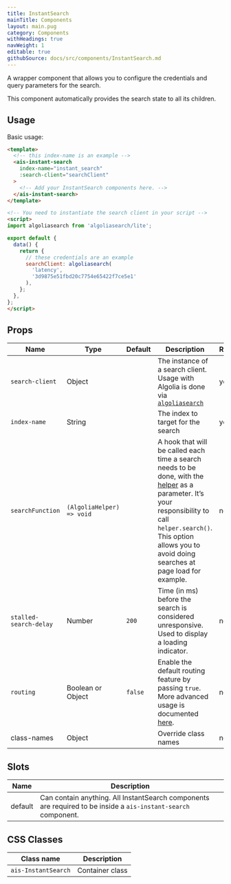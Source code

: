 ```yaml
---
title: InstantSearch
mainTitle: Components
layout: main.pug
category: Components
withHeadings: true
navWeight: 1
editable: true
githubSource: docs/src/components/InstantSearch.md
---
```


A wrapper component that allows you to configure the credentials and query parameters for the search.

This component automatically provides the search state to all its children.

## Usage

Basic usage:

```html
<template>
  <!-- this index-name is an example -->
  <ais-instant-search
    index-name="instant_search"
    :search-client="searchClient"
  >
    <!-- Add your InstantSearch components here. -->
  </ais-instant-search>
</template>

<!-- You need to instantiate the search client in your script -->
<script>
import algoliasearch from 'algoliasearch/lite';

export default {
  data() {
    return {
      // these credentials are an example
      searchClient: algoliasearch(
        'latency',
        '3d9875e51fbd20c7754e65422f7ce5e1'
      ),
    };
  },
};
</script>
```

## Props
Name | Type | Default | Description | Required
---|---|---|---|---
`search-client` | Object | | The instance of a search client. Usage with Algolia is done via [`algoliasearch`](https://npm.im/algoliasearch) | yes
`index-name` | String  | | The index to target for the search | yes
`searchFunction` | `(AlgoliaHelper) => void` | | A hook that will be called each time a search needs to be done, with the [helper](https://community.algolia.com/algoliasearch-helper-js/) as a parameter. It’s your responsibility to call `helper.search()`. This option allows you to avoid doing searches at page load for example. | no
`stalled-search-delay` | Number | `200`  | Time (in ms) before the search is considered unresponsive. Used to display a loading indicator. | no
`routing` | Boolean or Object | `false` | Enable the default routing feature by passing `true`. More advanced usage is documented [here](https://community.algolia.com/instantsearch.js/v2/guides/routing.html). | no
class-names | Object | | Override class names | no

## Slots

Name | Description
---|---
default | Can contain anything. All InstantSearch components are required to be inside a `ais-instant-search` component.

## CSS Classes

Class name | Description
---|---
`ais-InstantSearch` | Container class
